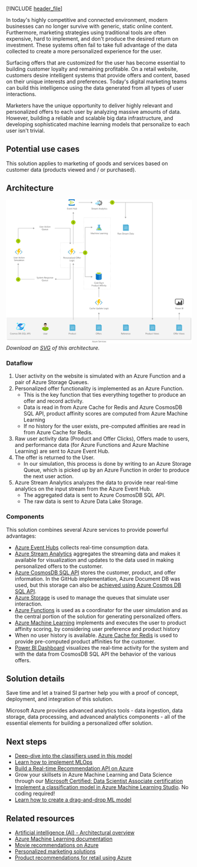 [!INCLUDE [header_file](../../../includes/sol-idea-header.md)]

In today's highly competitive and connected environment, modern businesses can no longer survive with generic, static online content. Furthermore, marketing strategies using traditional tools are often expensive, hard to implement, and don't produce the desired return on investment. These systems often fail to take full advantage of the data collected to create a more personalized experience for the user.

Surfacing offers that are customized for the user has become essential to building customer loyalty and remaining profitable. On a retail website, customers desire intelligent systems that provide offers and content, based on their unique interests and preferences. Today's digital marketing teams can build this intelligence using the data generated from all types of user interactions.

Marketers have the unique opportunity to deliver highly relevant and personalized offers to each user by analyzing massive amounts of data. However, building a reliable and scalable big data infrastructure, and developing sophisticated machine learning models that personalize to each user isn't trivial.

## Potential use cases

This solution applies to marketing of goods and services based on customer data (products viewed and / or purchased).

## Architecture

![Architecture diagram shows how personalized offers are generated (product or offer views).](../media/personalized-offers.png)
*Download an [SVG](../media/personalized-offers.svg) of this architecture.*

### Dataflow

1. User activity on the website is simulated with an Azure Function and a pair of Azure Storage Queues.
1. Personalized offer functionality is implemented as an Azure Function.
    * This is the key function that ties everything together to produce an offer and record activity.
    * Data is read in from Azure Cache for Redis and Azure CosmosDB SQL API, product affinity scores are computed from Azure Machine Learning
    * If no history for the user exists, pre-computed affinities are read in from Azure Cache for Redis.
1. Raw user activity data (Product and Offer Clicks), Offers made to users, and performance data (for Azure Functions and Azure Machine Learning) are sent to Azure Event Hub.
1. The offer is returned to the User.
    * In our simulation, this process is done by writing to an Azure Storage Queue, which is picked up by an Azure Function in order to produce the next user action.
1. Azure Stream Analytics analyzes the data to provide near real-time analytics on the input stream from the Azure Event Hub.
    * The aggregated data is sent to Azure CosmosDB SQL API.
    * The raw data is sent to Azure Data Lake Storage.

### Components

This solution combines several Azure services to provide powerful advantages:

* [Azure Event Hubs](/azure/event-hubs) collects real-time consumption data.
* [Azure Stream Analytics](/azure/stream-analytics) aggregates the streaming data and makes it available for visualization and updates to the data used in making personalized offers to the customer.
* [Azure CosmosDB SQL API](/azure/cosmos-db/introduction) stores the customer, product, and offer information. In the GitHub implementation, Azure Document DB was used, but this storage can also be [achieved using Azure Cosmos DB SQL API](https://azure.microsoft.com/blog/dear-documentdb-customers-welcome-to-azure-cosmos-db).
* [Azure Storage](/azure/storage) is used to manage the queues that simulate user interaction.
* [Azure Functions](/azure/azure-functions) is used as a coordinator for the user simulation and as the central portion of the solution for generating personalized offers.
* [Azure Machine Learning](/azure/machine-learning) implements and executes the user to product affinity scoring, by considering user preference and product history
* When no user history is available.
[Azure Cache for Redis](/azure/azure-cache-for-redis) is used to provide pre-computed product affinities for the customer.
* [Power BI Dashboard](/power-bi/create-reports) visualizes the real-time activity for the system and with the data from CosmosDB SQL API the behavior of the various offers.

## Solution details

Save time and let a trained SI partner help you with a proof of concept, deployment, and integration of this solution.

Microsoft Azure provides advanced analytics tools - data ingestion, data storage, data processing, and advanced analytics components - all of the essential elements for building a personalized offer solution.

## Next steps

* [Deep-dive into the classifiers used in this model](https://github.com/Azure/cortana-intelligence-personalization-data-science-playbook/blob/master/Personalized_Offers_from_Classifiers_Use_Case.md#types)
* [Learn how to implement MLOps](/azure/machine-learning/concept-model-management-and-deployment)
* [Build a Real-time Recommendation API on Azure](../../reference-architectures/ai/real-time-recommendation.yml)
* Grow your skillsets in Azure Machine Learning and Data Science through our [Microsoft Certified: Data Scientist Associate certification](/learn/certifications/azure-data-scientist)
* [Implement a classification model in Azure Machine Learning Studio](/learn/modules/create-classification-model-azure-machine-learning-designer). No coding required!
* [Learn how to create a drag-and-drop ML model](/learn/modules/use-automated-machine-learning)

## Related resources

* [Artificial intelligence (AI) - Architectural overview](../../data-guide/big-data/ai-overview.md)
* [Azure Machine Learning documentation](/azure/machine-learning)
* [Movie recommendations on Azure](../../example-scenario/ai/movie-recommendations-with-machine-learning.yml)
* [Personalized marketing solutions](./personalized-marketing.yml)
* [Product recommendations for retail using Azure](./product-recommendations.yml)
